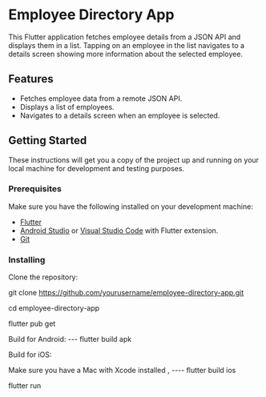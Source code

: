 # Employee Directory App

This Flutter application fetches employee details from a JSON API and displays them in a list. Tapping on an employee in the list navigates to a details screen showing more information about the selected employee.

## Features

- Fetches employee data from a remote JSON API.
- Displays a list of employees.
- Navigates to a details screen when an employee is selected.

## Getting Started

These instructions will get you a copy of the project up and running on your local machine for development and testing purposes.

### Prerequisites

Make sure you have the following installed on your development machine:

- [Flutter](https://flutter.dev/docs/get-started/install)
- [Android Studio](https://developer.android.com/studio) or [Visual Studio Code](https://code.visualstudio.com/) with Flutter extension.
- [Git](https://git-scm.com/)

### Installing

Clone the repository:

git clone https://github.com/yourusername/employee-directory-app.git


cd employee-directory-app

flutter pub get


Build for Android: ---          flutter build apk



Build for iOS:

Make sure you have a Mac with Xcode installed , ----      flutter build ios


flutter run

